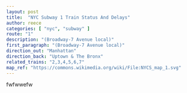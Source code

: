 ```yaml
---
layout: post
title:  "NYC Subway 1 Train Status And Delays"
author: reece
categories: [ "nyc", "subway" ]
route: "1"
description: "(Broadway-7 Avenue local)"
first_paragraph: "(Broadway-7 Avenue local)"
direction_out: "Manhattan"
direction_back: "Uptown & The Bronx"
related_trains: "2,3,4,5,6,7"
map_ref: "https://commons.wikimedia.org/wiki/File:NYCS_map_1.svg"
---
```


fwfwwefw
